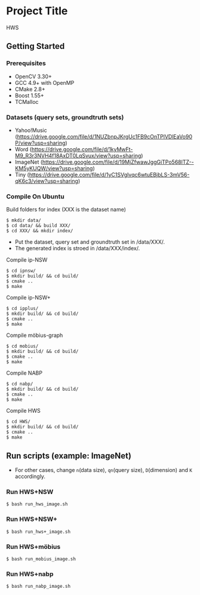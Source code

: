 # Project Title

HWS

## Getting Started

### Prerequisites

* OpenCV 3.30+
* GCC 4.9+ with OpenMP
* CMake 2.8+
* Boost 1.55+
* TCMalloc

### Datasets (query sets, groundtruth sets)

* Yahoo!Music (https://drive.google.com/file/d/1NUZbnpJKrgUc1FB9cOnTPlVDlEaVo90P/view?usp=sharing)
* Word (https://drive.google.com/file/d/1kyMwFt-M9_R3r3NVH4f18AxDT0LqSvux/view?usp=sharing)
* ImageNet (https://drive.google.com/file/d/19MjZfwawJggGiTPo568lTZ--KM5yKUQW/view?usp=sharing)
* Tiny (https://drive.google.com/file/d/1yC1SVgIvqc6wtuEBjbLS-3mV56-qK6c3/view?usp=sharing)


### Compile On Ubuntu

Build folders for index (XXX is the dataset name)

```shell
$ mkdir data/
$ cd data/ && build XXX/
$ cd XXX/ && mkdir index/
```
* Put the dataset, query set and groundtruth set in /data/XXX/.
* The generated index is stroed in /data/XXX/index/.

Compile ip-NSW

```shell
$ cd ipnsw/
$ mkdir build/ && cd build/
$ cmake ..
$ make 
```

Compile ip-NSW+

```shell
$ cd ipplus/
$ mkdir build/ && cd build/
$ cmake ..
$ make
```

Compile möbius-graph

```shell
$ cd mobius/
$ mkdir build/ && cd build/
$ cmake ..
$ make
```

Compile NABP

```shell
$ cd nabp/
$ mkdir build/ && cd build/
$ cmake ..
$ make
```

Compile HWS

```shell
$ cd HWS/
$ mkdir build/ && cd build/
$ cmake ..
$ make
```

## Run scripts (example: ImageNet)

* For other cases, change `n`(data size), `qn`(query size), `D`(dimension) and `K` accordingly.

### Run HWS+NSW
```shell
$ bash run_hws_image.sh
```

### Run HWS+NSW+
```shell
$ bash run_hws+_image.sh
```

### Run HWS+möbius
```shell
$ bash run_mobius_image.sh
```

### Run HWS+nabp
```shell
$ bash run_nabp_image.sh
```
